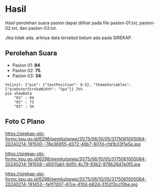 # Hasil

Hasil perolehan suara paslon dapat dilihat pada file paslon-01.txt, paslon-02.txt, dan paslon-03.txt.

Jika tidak ada, artinya data tersebut belum ada pada SIREKAP.

## Perolehan Suara

 * Paslon 01: **84**.
 * Paslon 02: **75**.
 * Paslon 03: **34**.

```mermaid
%%{init: {"pie": {"textPosition": 0.5}, "themeVariables": {"pieOuterStrokeWidth": "5px"}} }%%
pie showData
    "01" : 84
    "02" : 75
    "03" : 34
```
## Foto C Plano

https://sirekap-obj-formc.kpu.go.id/6298/pemilu/ppwp/31/75/06/10/05/3175061005084-20240214-191500--78e36955-d372-46b7-807d-cfd1b33f1e5e.jpg

https://sirekap-obj-formc.kpu.go.id/6298/pemilu/ppwp/31/75/06/10/05/3175061005084-20240214-191508--d0011ab1-8d10-4c79-93b2-979b26d7e0f5.jpg

https://sirekap-obj-formc.kpu.go.id/6298/pemilu/ppwp/31/75/06/10/05/3175061005084-20240214-191453--fe1f7007-47ce-410d-b82d-3152f3ccf0be.jpg
